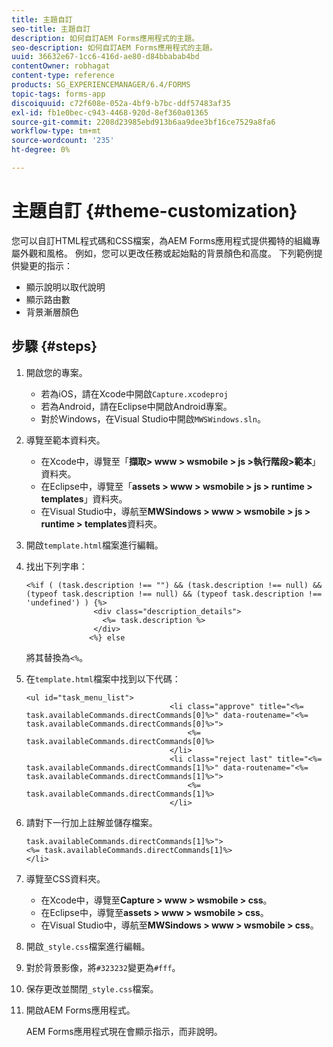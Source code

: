 ```yaml
---
title: 主題自訂
seo-title: 主題自訂
description: 如何自訂AEM Forms應用程式的主題。
seo-description: 如何自訂AEM Forms應用程式的主題。
uuid: 36632e67-1cc6-416d-ae80-d84bbabab4bd
contentOwner: robhagat
content-type: reference
products: SG_EXPERIENCEMANAGER/6.4/FORMS
topic-tags: forms-app
discoiquuid: c72f608e-052a-4bf9-b7bc-ddf57483af35
exl-id: fb1e0bec-c943-4468-920d-8ef360a01365
source-git-commit: 2208d23985ebd913b6aa9dee3bf16ce7529a8fa6
workflow-type: tm+mt
source-wordcount: '235'
ht-degree: 0%

---
```


# 主題自訂 {#theme-customization}

您可以自訂HTML程式碼和CSS檔案，為AEM Forms應用程式提供獨特的組織專屬外觀和風格。 例如，您可以更改任務或起始點的背景顏色和高度。 下列範例提供變更的指示：

* 顯示說明以取代說明
* 顯示路由數
* 背景漸層顏色

## 步驟 {#steps}

1. 開啟您的專案。

   * 若為iOS，請在Xcode中開啟`Capture.xcodeproj`
   * 若為Android，請在Eclipse中開啟Android專案。
   * 對於Windows，在Visual Studio中開啟`MWSWindows.sln`。

1. 導覽至範本資料夾。

   * 在Xcode中，導覽至「**擷取> www > wsmobile > js >執行階段>範本**」資料夾。
   * 在Eclipse中，導覽至「**assets > www > wsmobile > js > runtime > templates**」資料夾。
   * 在Visual Studio中，導航至&#x200B;**MWSindows > www > wsmobile > js > runtime > templates**&#x200B;資料夾。

1. 開啟`template.html`檔案進行編輯。
1. 找出下列字串：

   ```
   <%if ( (task.description !== "") && (task.description !== null) && (typeof task.description !== null) && (typeof task.description !== 'undefined') ) {%>
                  <div class="description_details">
                    <%= task.description %>
                  </div>
                 <%} else 
   ```

   將其替換為`<%`。

1. 在`template.html`檔案中找到以下代碼：

   ```
   <ul id="task_menu_list">
                                   <li class="approve" title="<%= task.availableCommands.directCommands[0]%>" data-routename="<%= task.availableCommands.directCommands[0]%>">
                                       <%= task.availableCommands.directCommands[0]%>
                                   </li>
                                   <li class="reject last" title="<%= task.availableCommands.directCommands[1]%>" data-routename="<%= task.availableCommands.directCommands[1]%>">
                                       <%= task.availableCommands.directCommands[1]%>
                                   </li>
   ```

1. 請對下一行加上註解並儲存檔案。

   ```
   task.availableCommands.directCommands[1]%>">
   <%= task.availableCommands.directCommands[1]%>
   </li>
   ```

1. 導覽至CSS資料夾。

   * 在Xcode中，導覽至&#x200B;**Capture > www > wsmobile > css**。
   * 在Eclipse中，導覽至&#x200B;**assets > www > wsmobile > css**。
   * 在Visual Studio中，導航至&#x200B;**MWSindows > www > wsmobile > css**。

1. 開啟`_style.css`檔案進行編輯。
1. 對於背景影像，將`#323232`變更為`#fff`。
1. 保存更改並關閉`_style.css`檔案。
1. 開啟AEM Forms應用程式。

   AEM Forms應用程式現在會顯示指示，而非說明。

